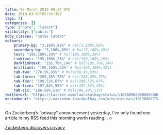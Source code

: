 ```yaml
---
title: 07 March 2019 09:34 UTC
date: 2019-03-07T09:34:39Z
tags: []
categories: []
type: ["note", "latest"]
visibility: ["public"]
body_classes: "notes latest"
colours:
    primary-bg: "3,100%,92%" # hsl(3,100%,92%)
    secondary-bg: "5,100%,89%" # hsl(5,100%,89%)
    text: "195,100%,20%" # hsl(195,100%,20%)
    linktext: "195,100%,25%" # hsl(195,100%,25%)
    darklinktext: "195,70%,14%" # hsl(195,70%,14%)
    brilliant: "196,100%,42%" # hsl(196,100%,42%)
    tab-two: "278,9%,83%" # hsl(278,9%,83%)
    tab-three: "205,35%,76%" # hsl(205,35%,76%)
    tab-four: "199,52%,67%" # hsl(199,52%,67%)
    tab-five: "197,62%,59%" # hsl(197,62%,59%)
    tab-six: "196,68%,51%" # hsl(196,68%,51%)
twitterurl: "https://twitter.com/laurakalbag/status/1103589650290094080"
mastodonurl: "https://mastodon.laurakalbag.com/web/statuses/101708677785109044"
---
```


On Zuckerberg’s “privacy” announcement yesterday, I’ve only found one article in my RSS feed this morning worth reading… 🔥

[Zuckerberg discovers privacy](https://techcrunch.com/2019/03/06/mark-zuckerberg-discovers-privacy/)
